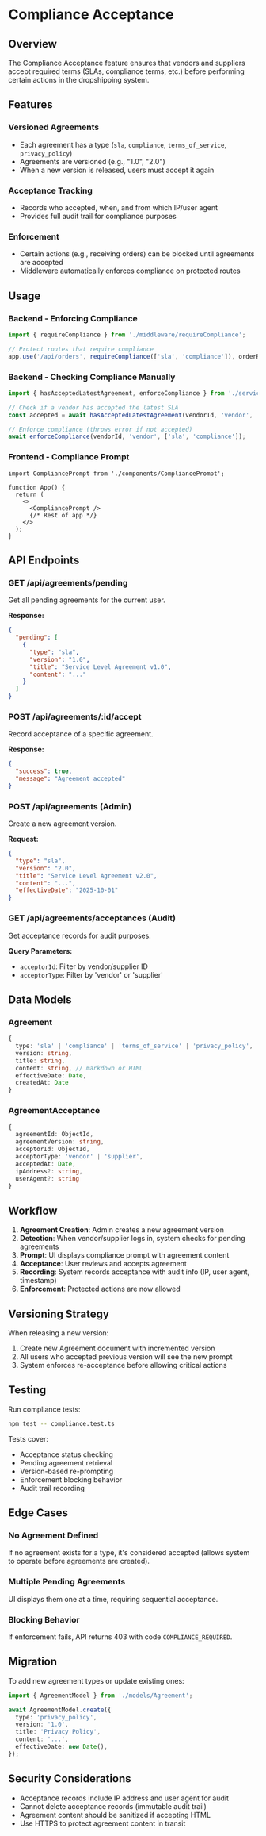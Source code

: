 # Compliance Acceptance

## Overview
The Compliance Acceptance feature ensures that vendors and suppliers accept required terms (SLAs, compliance terms, etc.) before performing certain actions in the dropshipping system.

## Features

### Versioned Agreements
- Each agreement has a type (`sla`, `compliance`, `terms_of_service`, `privacy_policy`)
- Agreements are versioned (e.g., "1.0", "2.0")
- When a new version is released, users must accept it again

### Acceptance Tracking
- Records who accepted, when, and from which IP/user agent
- Provides full audit trail for compliance purposes

### Enforcement
- Certain actions (e.g., receiving orders) can be blocked until agreements are accepted
- Middleware automatically enforces compliance on protected routes

## Usage

### Backend - Enforcing Compliance

```typescript
import { requireCompliance } from './middleware/requireCompliance';

// Protect routes that require compliance
app.use('/api/orders', requireCompliance(['sla', 'compliance']), orderRoutes);
```

### Backend - Checking Compliance Manually

```typescript
import { hasAcceptedLatestAgreement, enforceCompliance } from './services/compliance';

// Check if a vendor has accepted the latest SLA
const accepted = await hasAcceptedLatestAgreement(vendorId, 'vendor', 'sla');

// Enforce compliance (throws error if not accepted)
await enforceCompliance(vendorId, 'vendor', ['sla', 'compliance']);
```

### Frontend - Compliance Prompt

```tsx
import CompliancePrompt from './components/CompliancePrompt';

function App() {
  return (
    <>
      <CompliancePrompt />
      {/* Rest of app */}
    </>
  );
}
```

## API Endpoints

### GET /api/agreements/pending
Get all pending agreements for the current user.

**Response:**
```json
{
  "pending": [
    {
      "type": "sla",
      "version": "1.0",
      "title": "Service Level Agreement v1.0",
      "content": "..."
    }
  ]
}
```

### POST /api/agreements/:id/accept
Record acceptance of a specific agreement.

**Response:**
```json
{
  "success": true,
  "message": "Agreement accepted"
}
```

### POST /api/agreements (Admin)
Create a new agreement version.

**Request:**
```json
{
  "type": "sla",
  "version": "2.0",
  "title": "Service Level Agreement v2.0",
  "content": "...",
  "effectiveDate": "2025-10-01"
}
```

### GET /api/agreements/acceptances (Audit)
Get acceptance records for audit purposes.

**Query Parameters:**
- `acceptorId`: Filter by vendor/supplier ID
- `acceptorType`: Filter by 'vendor' or 'supplier'

## Data Models

### Agreement
```typescript
{
  type: 'sla' | 'compliance' | 'terms_of_service' | 'privacy_policy',
  version: string,
  title: string,
  content: string, // markdown or HTML
  effectiveDate: Date,
  createdAt: Date
}
```

### AgreementAcceptance
```typescript
{
  agreementId: ObjectId,
  agreementVersion: string,
  acceptorId: ObjectId,
  acceptorType: 'vendor' | 'supplier',
  acceptedAt: Date,
  ipAddress?: string,
  userAgent?: string
}
```

## Workflow

1. **Agreement Creation**: Admin creates a new agreement version
2. **Detection**: When vendor/supplier logs in, system checks for pending agreements
3. **Prompt**: UI displays compliance prompt with agreement content
4. **Acceptance**: User reviews and accepts agreement
5. **Recording**: System records acceptance with audit info (IP, user agent, timestamp)
6. **Enforcement**: Protected actions are now allowed

## Versioning Strategy

When releasing a new version:
1. Create new Agreement document with incremented version
2. All users who accepted previous version will see the new prompt
3. System enforces re-acceptance before allowing critical actions

## Testing

Run compliance tests:
```bash
npm test -- compliance.test.ts
```

Tests cover:
- Acceptance status checking
- Pending agreement retrieval
- Version-based re-prompting
- Enforcement blocking behavior
- Audit trail recording

## Edge Cases

### No Agreement Defined
If no agreement exists for a type, it's considered accepted (allows system to operate before agreements are created).

### Multiple Pending Agreements
UI displays them one at a time, requiring sequential acceptance.

### Blocking Behavior
If enforcement fails, API returns 403 with code `COMPLIANCE_REQUIRED`.

## Migration

To add new agreement types or update existing ones:

```typescript
import { AgreementModel } from './models/Agreement';

await AgreementModel.create({
  type: 'privacy_policy',
  version: '1.0',
  title: 'Privacy Policy',
  content: '...',
  effectiveDate: new Date(),
});
```

## Security Considerations

- Acceptance records include IP address and user agent for audit
- Cannot delete acceptance records (immutable audit trail)
- Agreement content should be sanitized if accepting HTML
- Use HTTPS to protect agreement content in transit
